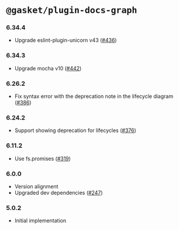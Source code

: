# `@gasket/plugin-docs-graph`

### 6.34.4

- Upgrade eslint-plugin-unicorn v43 ([#436])

### 6.34.3

- Upgrade mocha v10 ([#442])

### 6.26.2

- Fix syntax error with the deprecation note in the lifecycle diagram ([#386])

### 6.24.2

- Support showing deprecation for lifecycles ([#376])

### 6.11.2

- Use fs.promises ([#319])

### 6.0.0

- Version alignment
- Upgraded dev dependencies ([#247])

### 5.0.2

- Initial implementation


[#247]: https://github.com/godaddy/gasket/pull/247
[#319]: https://github.com/godaddy/gasket/pull/319
[#376]: https://github.com/godaddy/gasket/pull/376
[#386]: https://github.com/godaddy/gasket/pull/386
[#436]: https://github.com/godaddy/gasket/pull/436
[#442]: https://github.com/godaddy/gasket/pull/442
